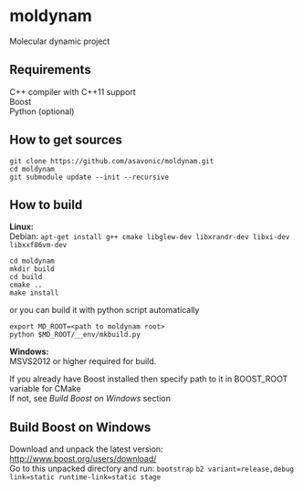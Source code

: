 moldynam
========

Molecular dynamic project

Requirements
--------
C++ compiler with C++11 support<br/>
Boost<br/>
Python (optional)

How to get sources
--------
`git clone https://github.com/asavonic/moldynam.git`<br/>
`cd moldynam`<br/>
`git submodule update --init --recursive`<br/>

How to build
--------

**Linux:**<br/>
Debian:
`apt-get install g++ cmake libglew-dev libxrandr-dev libxi-dev libxxf86vm-dev`


`cd moldynam`  
`mkdir build`  
`cd build`  
`cmake ..`  
`make install`  

or you can build it with python script automatically

`export MD_ROOT=<path to moldynam root>`  
`python $MD_ROOT/__env/mkbuild.py` 

**Windows:** <br />
MSVS2012 or higher required for build.

If you already have Boost installed then specify path to it in BOOST_ROOT variable for CMake<br/>
If not, see *Build Boost on Windows* section<br/>

Build Boost on Windows
--------
Download and unpack the latest version: http://www.boost.org/users/download/ <br/>
Go to this unpacked directory and run:
`bootstrap`
`b2 variant=release,debug link=static runtime-link=static stage`